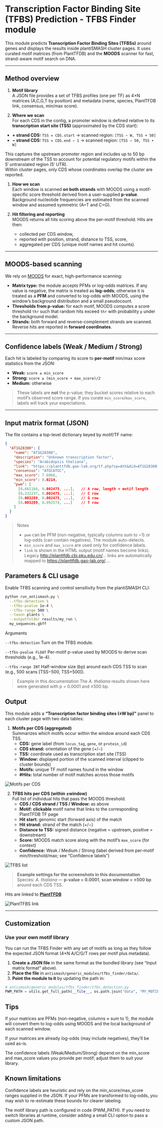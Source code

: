 # Transcription Factor Binding Site (TFBS) Prediction - TFBS Finder module 


This module predicts **Transcription Factor Binding Sites (TFBSs)** around genes and displays the results inside plantiSMASH cluster pages. It uses curated motif matrices (from PlantTFDB) and the **MOODS** scanner for fast, strand-aware motif search on DNA.

---

## Method overview

1. **Motif library**  
   A JSON file provides a set of TFBS profiles (one per TF) as 4×N matrices (A,C,G,T by position) and metadata (name, species, PlantTFDB link, consensus, min/max score).

2. **Where we scan**  
For each CDS in the contig, a promoter window is defined relative to its **transcription start site (TSS)** (approximated by the CDS start):

- **+ strand CDS:** `TSS = CDS.start` → scanned region: `[TSS − W, TSS + 50]`  
- **− strand CDS:** `TSS = CDS.end − 1` → scanned region: `[TSS − 50, TSS + W]`

This captures the upstream promoter region and includes up to 50 bp downstream of the TSS to account for potential regulatory motifs within the 5′ untranslated region (5′ UTR).  
Within cluster pages, only CDS whose coordinates overlap the cluster are reported.

1. **How we scan**  
   Each window is scanned **on both strands** with MOODS using a motif-specific score threshold derived from a user-supplied **p-value**. Background nucleotide frequencies are estimated from the scanned window and assumed symmetric (A=T and C=G).

2. **Hit filtering and reporting**  
   MOODS returns all hits scoring above the per-motif threshold. Hits are then:
   - collected per CDS window,
   - reported with position, strand, distance to TSS, score,
   - aggregated per CDS (unique motif names and hit counts).

---

## MOODS-based scanning

We rely on [MOODS](https://github.com/jhkorhonen/MOODS) for exact, high-performance scanning:

- **Matrix type:** the module accepts PFMs or log-odds matrices. If any value is negative, the matrix is treated as **log-odds**; otherwise it is treated as a **PFM** and converted to log-odds with MOODS, using the window’s background distribution and a small pseudocount.
- **Thresholds from p-value:** for each motif, MOODS computes a score threshold `thr` such that random hits exceed `thr` with probability `p` under the background model.
- **Strands:** both forward and reverse-complement strands are scanned. Reverse hits are reported in **forward coordinates**.

---

## Confidence labels (Weak / Medium / Strong)

Each hit is labeled by comparing its score to **per-motif** min/max score statistics from the JSON:

- **Weak:** `score ≤ min_score`  
- **Strong:** `score ≥ (min_score + max_score)/2`  
- **Medium:** otherwise

> These labels are **not** the p-value; they bucket scores relative to each motif’s observed score range. If you curate `min_score`/`max_score`, labels will track your expectations.

---

## Input matrix format (JSON)

The file contains a top-level dictionary keyed by motif/TF name:

```json
{
  "AT1G28300": {
    "name": "AT1G28300",
    "description": "Unknown transcription factor",
    "species": "Arabidopsis thaliana",
    "link": "https://planttfdb.gao-lab.org/tf.php?sp=Ath&did=AT1G28300.1",
    "consensus": "ATGCATGC",
    "max_score": 7.6068,
    "min_score": 0.0214,
    "pwm": [
      [0.661184, 0.002475, ...],   // A row, length = motif length
      [0.332237, 0.002475, ...],   // C row
      [0.003289, 0.002475, ...],   // G row
      [0.003289, 0.992574, ...]    // T row
    ]
  }
}
```

> Notes
> - `pwm` can be PFM (non-negative, typically columns sum to ~1) or log-odds (can contain negatives). The module auto-detects.
> - `min_score` and `max_score` are used only for confidence labels.
> - `link` is shown in the HTML output (motif names become links). Legacy http://planttfdb.cbi.pku.edu.cn/... links are automatically mapped to https://planttfdb.gao-lab.org/....


## Parameters & CLI usage

Enable TFBS scanning and control sensitivity from the plantiSMASH CLI:

```bash 
python run_antismash.py \
  --tfbs-detection \
  --tfbs-pvalue 1e-4 \
  --tfbs-range 500 \
  --taxon plants \
  --outputfolder results/my_run \
  my_sequences.gbff

```

Arguments

`--tfbs-detection`
Turn on the TFBS module.

`--tfbs-pvalue FLOAT`
Per-motif p-value used by MOODS to derive scan thresholds (e.g., 1e-4).

`--tfbs-range INT`
Half-window size (bp) around each CDS TSS to scan (e.g., 500 scans [TSS−500, TSS+500]).

> Example in this documentation
> The *A. thaliana* results shown here were generated with p = 0.0001 and ±500 bp.

## Output 

This module adds a **“Transcription factor binding sites (±W bp)”** panel to each cluster page with two data tables:

1. **Motifs per CDS (aggregated)**  
   Summarizes which motifs occur within the window around each CDS TSS.
   - **CDS:** gene label (from `locus_tag`, `gene`, or `protein_id`)  
   - **CDS strand:** orientation of the gene (+/−)  
   - **TSS:** coordinate used as transcription start site (TSS)  
   - **Window:** displayed portion of the scanned interval (clipped to cluster bounds)  
   - **Motifs:** unique TF motif names found in the window  
   - **#Hits:** total number of motif matches across those motifs

![Motifs per CDS](../assets/images/tfbsmotifslist.png)

2. **TFBS hits per CDS (within ±window)**  
   Full list of individual hits that pass the MOODS threshold.
   - **CDS / CDS strand / TSS / Window:** as above  
   - **Motif:** **clickable** motif name that links to the corresponding PlantTFDB TF page  
   - **Hit start:** genomic start (forward axis) of the match  
   - **Hit strand:** strand of the match (+/−)  
   - **Distance to TSS:** signed distance (negative = upstream, positive = downstream)  
   - **Score:** MOODS match score along with the motif’s `max_score` (for context)  
   - **Confidence:** Weak / Medium / Strong (label derived from per-motif min/threshold/max; see “Confidence labels”)

![TFBS list](../assets/images/tfbshitlist.png)

> **Example settings for the screenshots in this documentation**  
> Species: *A. thaliana* — **p-value = 0.0001**, **scan window = ±500 bp** around each CDS TSS.


Hits are linked to [**PlantTFDB**](https://planttfdb.gao-lab.org/)

![PlantTFBS link](../assets/images/planttfbs.png)



---

## Customization

### Use your own motif library

You can run the TFBS Finder with any set of motifs as long as they follow the expected JSON format (4×N A/C/G/T rows per motif plus metadata).

1. **Create a JSON file** in the same format as the bundled library (see “Input matrix format” above).  
2. **Place the file** in `antismash/generic_modules/tfbs_finder/data/`.  
3. **Point the module to it** by updating the path in:

```python
# antismash/generic_modules/tfbs_finder/tfbs_detection.py
PWM_PATH = utils.get_full_path(__file__, os.path.join("data", "MY_MOTIFS.json"))

```

## Tips

If your matrices are PFMs (non-negative, columns ≈ sum to 1), the module will convert them to log-odds using MOODS and the local background of each scanned window.

If your matrices are already log-odds (may include negatives), they’ll be used as-is.

The confidence labels (Weak/Medium/Strong) depend on the min_score and max_score values you provide per motif; adjust them to suit your library.


## Known limitations


Confidence labels are heuristic and rely on the min_score/max_score ranges supplied in the JSON. If your PFMs are transformed to log-odds, you may wish to re-estimate these bounds for clearer labeling.

The motif library path is configured in code (PWM_PATH). If you need to switch libraries at runtime, consider adding a small CLI option to pass a custom JSON path.
